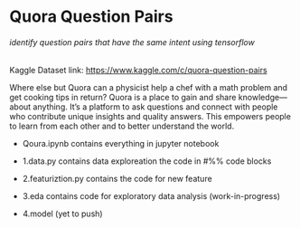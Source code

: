 # Quora Question Pairs
###### identify question pairs that have the same intent using tensorflow

Kaggle Dataset link: https://www.kaggle.com/c/quora-question-pairs

Where else but Quora can a physicist help a chef with a math problem and get cooking tips in return? Quora is a place to gain and share knowledge—about anything. It’s a platform to ask questions and connect with people who contribute unique insights and quality answers. This empowers people to learn from each other and to better understand the world.

- Qoura.ipynb contains everything in jupyter notebook

- 1.data.py contains data exploreation the code in #%% code blocks
- 2.featuriztion.py contains the code for new feature
- 3.eda contains code for exploratory data analysis (work-in-progress)
- 4.model (yet to push)

